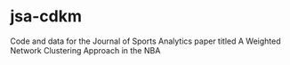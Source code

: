 # jsa-cdkm
Code and data for the Journal of Sports Analytics paper titled A Weighted Network Clustering Approach in the NBA
